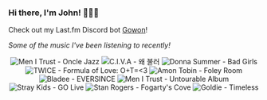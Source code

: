### Hi there, I'm John! 🏄🏻‍♂️

Check out my Last.fm Discord bot [Gowon](http://gowon.ca)!

_Some of the music I've been listening to recently!_


<!-- lastfm -->
<p align="center"><img src="https://lastfm.freetls.fastly.net/i/u/64s/e4c84efa4965da3dc4c1a40c40afe389.png" title="Men I Trust - Oncle Jazz"> <img src="https://lastfm.freetls.fastly.net/i/u/64s/a5e648bbd9829dbfac03f4ace1ab6183.jpg" title="C.I.V.A - 왜 불러"> <img src="https://lastfm.freetls.fastly.net/i/u/64s/96f826e7648ecb3d04c9eb08d2dd97d2.jpg" title="Donna Summer - Bad Girls"> <img src="https://lastfm.freetls.fastly.net/i/u/64s/799889a45a0aed866919708e1c6913a2.jpg" title="TWICE - Formula of Love: O+T=<3"> <img src="https://lastfm.freetls.fastly.net/i/u/64s/43625c927a14e579746d7487aa9a0bd5.jpg" title="Amon Tobin - Foley Room"> <img src="https://lastfm.freetls.fastly.net/i/u/64s/9ad66da415b2238f7f79488a3b5e6b56.jpg" title="Bladee - EVERSINCE"> <img src="https://lastfm.freetls.fastly.net/i/u/64s/14d570ef753f496107a5b6048cb7b2f5.jpg" title="Men I Trust - Untourable Album"> <img src="https://lastfm.freetls.fastly.net/i/u/64s/83d8d498c6b51dfd6766e6180497361a.jpg" title="Stray Kids - GO Live"> <img src="https://lastfm.freetls.fastly.net/i/u/64s/ad10c77362a9da3cad86f71fdb1c6ef9.jpg" title="Stan Rogers - Fogarty's Cove"> <img src="https://lastfm.freetls.fastly.net/i/u/64s/321ff2ffad4e402dc034dabf604165d2.jpg" title="Goldie - Timeless"> </p>
